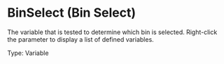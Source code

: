 # BinSelect (Bin Select)

The variable that is tested to determine which bin is selected. Right-click the parameter to display a list of defined variables.

Type: Variable
